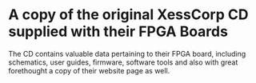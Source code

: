 # A copy of the original XessCorp CD supplied with their FPGA Boards

The CD contains valuable data pertaining to their FPGA board, including schematics, user guides, firmware, software tools and also with great forethought a copy of their website page as well.
